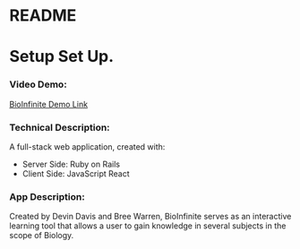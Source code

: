 # README
# Setup Set Up.

### Video Demo:
 [BioInfinite Demo Link](https://www.youtube.com/watch?v=fyt5f4rThxE)

### Technical Description: 
A full-stack web application, created with:
- Server Side: Ruby on Rails
- Client Side: JavaScript React

### App Description:
Created by Devin Davis and Bree Warren, BioInfinite serves as an interactive learning tool that allows a user to gain knowledge in several subjects in the scope of Biology.
